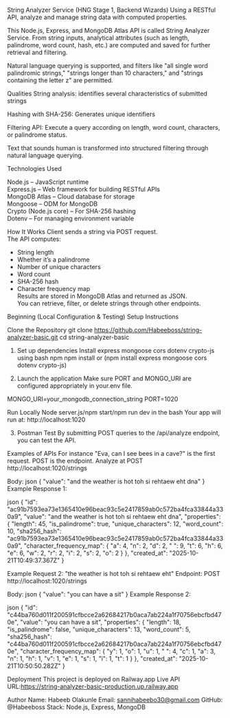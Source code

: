 String Analyzer Service (HNG Stage 1, Backend Wizards)
 Using a RESTful API, analyze and manage string data with computed properties.

 This Node.js, Express, and MongoDB Atlas API is called String Analyzer Service.  From string inputs, analytical attributes (such as length, palindrome, word count, hash, etc.) are computed and saved for further retrieval and filtering.

 Natural language querying is supported, and filters like "all single word palindromic strings," "strings longer than 10 characters," and "strings containing the letter z" are permitted.

 Qualities
 String analysis: identifies several characteristics of submitted strings

 Hashing with SHA-256: Generates unique identifiers

 Filtering API: Execute a query according on length, word count, characters, or palindrome status.

 Text that sounds human is transformed into structured filtering through natural language querying.

 Technologies Used

Node.js – JavaScript runtime  
Express.js – Web framework for building RESTful APIs  
MongoDB Atlas – Cloud database for storage  
Mongoose – ODM for MongoDB  
Crypto (Node.js core) – For SHA-256 hashing  
Dotenv – For managing environment variable


 How It Works
Client sends a string via POST request.  
The API computes:
   - String length  
   - Whether it’s a palindrome  
   - Number of unique characters  
   - Word count  
   - SHA-256 hash  
   - Character frequency map  
Results are stored in MongoDB Atlas and returned as JSON.  
You can retrieve, filter, or delete strings through other endpoints.

 Beginning (Local Configuration & Testing)
 Setup Instructions

Clone the Repository
git clone https://github.com/Habeeboss/string-analyzer-basic.git
cd string-analyzer-basic

1. Set up dependencies
Install express mongoose cors dotenv crypto-js using bash npm npm install or (npm install express mongoose cors dotenv crypto-js)

2. Launch the application
Make sure PORT and MONGO_URI are configured appropriately in your.env file.

MONGO_URI=your_mongodb_connection_string
PORT=1020

Run Locally
Node server.js/npm start/npm run dev in the  bash
Your app will run at:
http://localhost:1020

3. Postman Test
By submitting POST queries to the /api/analyze endpoint, you can test the API.

Examples of APIs
For instance "Eva, can I see bees in a cave?" is the first request.
POST is the endpoint. Analyze at POST http://localhost:1020/strings

Body:
json
{
  "value": "and the weather is hot toh si rehtaew eht dna"
}
Example Response 1:

json
{
    "id": "ac91b7593ea73e1365410e96beac93c5e2417859ab0c572ba4fca33844a330a9",
    "value": "and the weather is hot toh si rehtaew eht dna",
    "properties": {
        "length": 45,
        "is_palindrome": true,
        "unique_characters": 12,
        "word_count": 10,
        "sha256_hash": "ac91b7593ea73e1365410e96beac93c5e2417859ab0c572ba4fca33844a330a9",
        "character_frequency_map": {
            "a": 4,
            "n": 2,
            "d": 2,
            " ": 9,
            "t": 6,
            "h": 6,
            "e": 6,
            "w": 2,
            "r": 2,
            "i": 2,
            "s": 2,
            "o": 2
        }
    },
    "created_at": "2025-10-21T10:49:37.367Z"
}

Example Request 2: "the weather is hot toh si rehtaew eht"
Endpoint: POST http://localhost:1020/strings

Body:
json
{
  "value": "you can have a sit"
}
Example Response 2:

json
{
    "id": "c44ba760d011f200591cfbcce2a62684217b0aca7ab224a1f70756ebcfbd470e",
    "value": "you can have a sit",
    "properties": {
        "length": 18,
        "is_palindrome": false,
        "unique_characters": 13,
        "word_count": 5,
        "sha256_hash": "c44ba760d011f200591cfbcce2a62684217b0aca7ab224a1f70756ebcfbd470e",
        "character_frequency_map": {
            "y": 1,
            "o": 1,
            "u": 1,
            " ": 4,
            "c": 1,
            "a": 3,
            "n": 1,
            "h": 1,
            "v": 1,
            "e": 1,
            "s": 1,
            "i": 1,
            "t": 1
        }
    },
    "created_at": "2025-10-21T10:50:50.282Z"
}

Deployment
This project is deployed on Railway.app
Live API URL:https://string-analyzer-basic-production.up.railway.app

Author
Name: Habeeb Olakunle
Email: sannihabeebo30@gmail.com
GitHub: @Habeeboss
Stack: Node.js, Express, MongoDB